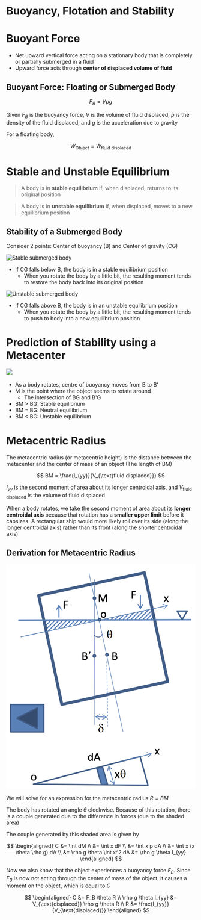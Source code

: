 # Buoyancy, Flotation and Stability

# Buoyant Force

-   Net upward vertical force acting on a stationary body that is completely or partially submerged in a fluid
-   Upward force acts through **center of displaced volume of fluid**

## Buoyant Force: Floating or Submerged Body

$$
F_B = V \rho g
$$

Given $F_B$ is the buoyancy force, $V$ is the volume of fluid displaced, $\rho$ is the density of the fluid displaced, and $g$ is the acceleration due to gravity

For a floating body,

$$
W_{\text{Object}} = W_{\text{fluid displaced}}
$$

# Stable and Unstable Equilibrium

> A body is in **stable equilibrium** if, when displaced, returns to its original position

> A body is in **unstable equilibrium** if, when displaced, moves to a new equilibrium position

## Stability of a Submerged Body

Consider 2 points: Center of buoyancy (B) and Center of gravity (CG)

![Stable submerged body](https://nptel.ac.in/content/storage2/courses/112104118/lecture-5/images/sub_stable.jpg)

-   If CG falls below B, the body is in a stable equilibrium position
    -   When you rotate the body by a little bit, the resulting moment tends to restore the body back into its original position

![Unstable submerged body](https://nptel.ac.in/content/storage2/courses/112104118/lecture-5/images/sub_unstable.jpg)

-   If CG falls above B, the body is in an unstable equilibrium position
    -   When you rotate the body by a little bit, the resulting moment tends to push to body into a new equilibrium position

# Prediction of Stability using a Metacenter

![](https://media.cheggcdn.com/study/e2b/e2bc7ab5-0ff1-4fae-acaf-7032a6f4c53e/DC-518V2.png)

-   As a body rotates, centre of buoyancy moves from B to B'
-   M is the point where the object seems to rotate around
    -   The intersection of BG and B'G
-   BM > BG: Stable equilibrium
-   BM = BG: Neutral equilibrium
-   BM < BG: Unstable equilibrium

# Metacentric Radius

The metacentric radius (or metacentric height) is the distance between the metacenter and the center of mass of an object (The length of BM)

$$
BM = \frac{I_{yy}}{V_{\text{fluid displaced}}}
$$

$I_{yy}$ is the second moment of area about its longer centroidal axis, and $V_{\text{fluid displaced}}$ is the volume of fluid displaced

When a body rotates, we take the second moment of area about its **longer centroidal axis** because that rotation has a **smaller upper limit** before it capsizes. A rectangular ship would more likely roll over its side (along the longer centroidal axis) rather than its front (along the shorter centroidal axis)

## Derivation for Metacentric Radius

![](/public/derivation_for_metacentric_radius.png)

We will solve for an expression for the metacentric radius $R = BM$

The body has rotated an angle $\theta$ clockwise. Because of this rotation, there is a couple generated due to the difference in forces (due to the shaded area)

The couple generated by this shaded area is given by

$$
\begin{aligned}
C &= \int dM \\
&= \int x dF \\
&= \int x p dA \\
&= \int x (x \theta \rho g) dA \\
&= \rho g \theta \int x^2 dA
&= \rho g \theta I_{yy}
\end{aligned}
$$

Now we also know that the object experiences a buoyancy force $F_B$. Since $F_B$ is now not acting through the center of mass of the object, it causes a moment on the object, which is equal to $C$

$$
\begin{aligned}
C &= F_B \theta R \\
\rho g \theta I_{yy} &= V_{\text{displaced}} \rho g \theta R \\
R &= \frac{I_{yy}}{V_{\text{displaced}}}
\end{aligned}
$$
